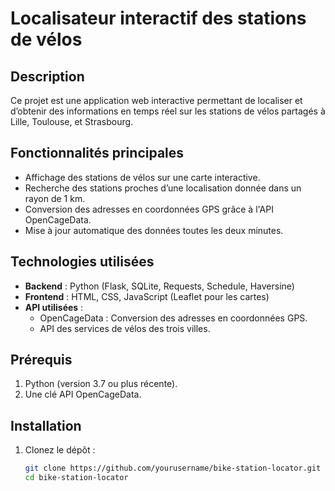 # Localisateur interactif des stations de vélos

## Description
Ce projet est une application web interactive permettant de localiser et d’obtenir des informations en temps réel sur les stations de vélos partagés à Lille, Toulouse, et Strasbourg.

## Fonctionnalités principales
- Affichage des stations de vélos sur une carte interactive.
- Recherche des stations proches d’une localisation donnée dans un rayon de 1 km.
- Conversion des adresses en coordonnées GPS grâce à l'API OpenCageData.
- Mise à jour automatique des données toutes les deux minutes.

## Technologies utilisées
- **Backend** : Python (Flask, SQLite, Requests, Schedule, Haversine)
- **Frontend** : HTML, CSS, JavaScript (Leaflet pour les cartes)
- **API utilisées** :
  - OpenCageData : Conversion des adresses en coordonnées GPS.
  - API des services de vélos des trois villes.

## Prérequis
1. Python (version 3.7 ou plus récente).
2. Une clé API OpenCageData.

## Installation
1. Clonez le dépôt :
   ```bash
   git clone https://github.com/yourusername/bike-station-locator.git
   cd bike-station-locator
